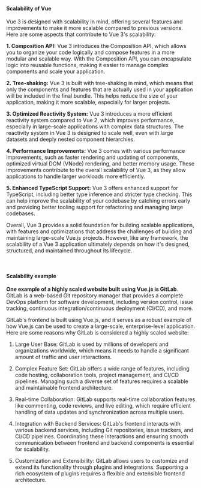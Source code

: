 <h4>Scalability of Vue</h4>

Vue 3 is designed with scalability in mind, offering several features and improvements to make it more scalable compared to previous versions. Here are some aspects that contribute to Vue 3's scalability:

<b>1. Composition API:</b> Vue 3 introduces the Composition API, which allows you to organize your code logically and compose features in a more modular and scalable way. With the Composition API, you can encapsulate logic into reusable functions, making it easier to manage complex components and scale your application.

<b>2. Tree-shaking:</b> Vue 3 is built with tree-shaking in mind, which means that only the components and features that are actually used in your application will be included in the final bundle. This helps reduce the size of your application, making it more scalable, especially for larger projects.

<b>3. Optimized Reactivity System:</b> Vue 3 introduces a more efficient reactivity system compared to Vue 2, which improves performance, especially in large-scale applications with complex data structures. The reactivity system in Vue 3 is designed to scale well, even with large datasets and deeply nested component hierarchies.

<b>4. Performance Improvements:</b> Vue 3 comes with various performance improvements, such as faster rendering and updating of components, optimized virtual DOM (VNode) rendering, and better memory usage. These improvements contribute to the overall scalability of Vue 3, as they allow applications to handle larger workloads more efficiently.

<b>5. Enhanced TypeScript Support:</b> Vue 3 offers enhanced support for TypeScript, including better type inference and stricter type checking. This can help improve the scalability of your codebase by catching errors early and providing better tooling support for refactoring and managing large codebases.

Overall, Vue 3 provides a solid foundation for building scalable applications, with features and optimizations that address the challenges of building and maintaining large-scale Vue.js projects. However, like any framework, the scalability of a Vue 3 application ultimately depends on how it's designed, structured, and maintained throughout its lifecycle.

&nbsp;</br>
<h4>Scalability example</h4>

**One example of a highly scaled website built using Vue.js is GitLab**. GitLab is a web-based Git repository manager that provides a complete DevOps platform for software development, including version control, issue tracking, continuous integration/continuous deployment (CI/CD), and more.

GitLab's frontend is built using Vue.js, and it serves as a robust example of how Vue.js can be used to create a large-scale, enterprise-level application. Here are some reasons why GitLab is considered a highly scaled website:

1. Large User Base: GitLab is used by millions of developers and organizations worldwide, which means it needs to handle a significant amount of traffic and user interactions.

2. Complex Feature Set: GitLab offers a wide range of features, including code hosting, collaboration tools, project management, and CI/CD pipelines. Managing such a diverse set of features requires a scalable and maintainable frontend architecture.

3. Real-time Collaboration: GitLab supports real-time collaboration features like commenting, code reviews, and live editing, which require efficient handling of data updates and synchronization across multiple users.

4. Integration with Backend Services: GitLab's frontend interacts with various backend services, including Git repositories, issue trackers, and CI/CD pipelines. Coordinating these interactions and ensuring smooth communication between frontend and backend components is essential for scalability.

5. Customization and Extensibility: GitLab allows users to customize and extend its functionality through plugins and integrations. Supporting a rich ecosystem of plugins requires a flexible and extensible frontend architecture.
